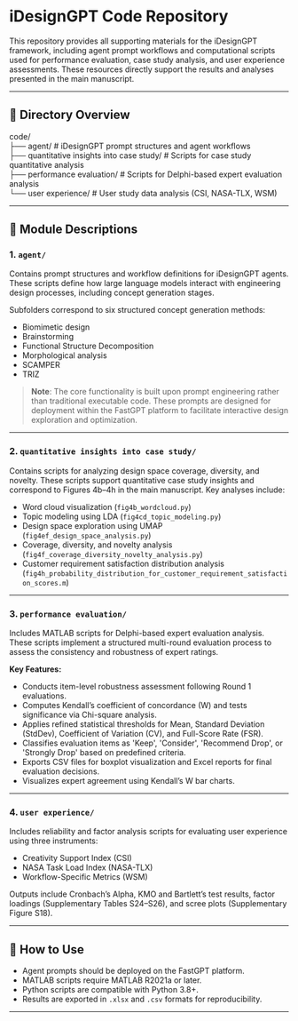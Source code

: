# iDesignGPT Code Repository

This repository provides all supporting materials for the iDesignGPT framework, including agent prompt workflows and computational scripts used for performance evaluation, case study analysis, and user experience assessments. These resources directly support the results and analyses presented in the main manuscript.

---

## 📂 Directory Overview

code/  
├── agent/                                # iDesignGPT prompt structures and agent workflows  
├── quantitative insights into case study/ # Scripts for case study quantitative analysis  
├── performance evaluation/                # Scripts for Delphi-based expert evaluation analysis  
└── user experience/                       # User study data analysis (CSI, NASA-TLX, WSM)  

---

## 📌 Module Descriptions

### 1. `agent/`
Contains prompt structures and workflow definitions for iDesignGPT agents. These scripts define how large language models interact with engineering design processes, including concept generation stages.

Subfolders correspond to six structured concept generation methods:
- Biomimetic design
- Brainstorming
- Functional Structure Decomposition
- Morphological analysis
- SCAMPER
- TRIZ

> **Note**: The core functionality is built upon prompt engineering rather than traditional executable code. These prompts are designed for deployment within the FastGPT platform to facilitate interactive design exploration and optimization.

---

### 2. `quantitative insights into case study/`
Contains scripts for analyzing design space coverage, diversity, and novelty. These scripts support quantitative case study insights and correspond to Figures 4b–4h in the main manuscript. Key analyses include:
- Word cloud visualization (`fig4b_wordcloud.py`)
- Topic modeling using LDA (`fig4cd_topic_modeling.py`)
- Design space exploration using UMAP (`fig4ef_design_space_analysis.py`)
- Coverage, diversity, and novelty analysis (`fig4f_coverage_diversity_novelty_analysis.py`)
- Customer requirement satisfaction distribution analysis (`fig4h_probability_distribution_for_customer_requirement_satisfaction_scores.m`)


---

### 3. `performance evaluation/`
Includes MATLAB scripts for Delphi-based expert evaluation analysis. These scripts implement a structured multi-round evaluation process to assess the consistency and robustness of expert ratings.

**Key Features:**
- Conducts item-level robustness assessment following Round 1 evaluations.
- Computes Kendall’s coefficient of concordance (W) and tests significance via Chi-square analysis.
- Applies refined statistical thresholds for Mean, Standard Deviation (StdDev), Coefficient of Variation (CV), and Full-Score Rate (FSR).
- Classifies evaluation items as 'Keep', 'Consider', 'Recommend Drop', or 'Strongly Drop' based on predefined criteria.
- Exports CSV files for boxplot visualization and Excel reports for final evaluation decisions.
- Visualizes expert agreement using Kendall’s W bar charts.

---

### 4. `user experience/`
Includes reliability and factor analysis scripts for evaluating user experience using three instruments:
- Creativity Support Index (CSI)
- NASA Task Load Index (NASA-TLX)
- Workflow-Specific Metrics (WSM)

Outputs include Cronbach’s Alpha, KMO and Bartlett’s test results, factor loadings (Supplementary Tables S24–S26), and scree plots (Supplementary Figure S18).

---

## 🚀 How to Use

- Agent prompts should be deployed on the FastGPT platform.
- MATLAB scripts require MATLAB R2021a or later.
- Python scripts are compatible with Python 3.8+.
- Results are exported in `.xlsx` and `.csv` formats for reproducibility.

---

